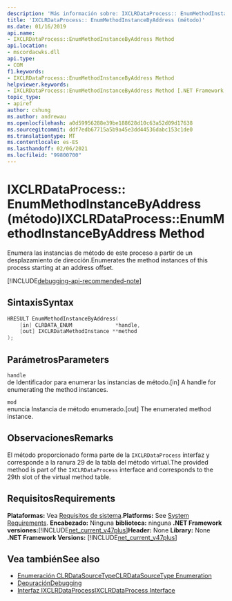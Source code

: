 ```yaml
---
description: 'Más información sobre: IXCLRDataProcess:: EnumMethodInstanceByAddress (método)'
title: 'IXCLRDataProcess:: EnumMethodInstanceByAddress (método)'
ms.date: 01/16/2019
api.name:
- IXCLRDataProcess::EnumMethodInstanceByAddress Method
api.location:
- mscordacwks.dll
api.type:
- COM
f1.keywords:
- IXCLRDataProcess::EnumMethodInstanceByAddress Method
helpviewer.keywords:
- IXCLRDataProcess::EnumMethodInstanceByAddress Method [.NET Framework debugging]
topic_type:
- apiref
author: cshung
ms.author: andrewau
ms.openlocfilehash: a0d59956288e39be188628d10c63a52d09d17638
ms.sourcegitcommit: ddf7edb67715a5b9a45e3dd44536dabc153c1de0
ms.translationtype: MT
ms.contentlocale: es-ES
ms.lasthandoff: 02/06/2021
ms.locfileid: "99800700"
---
```

# <a name="ixclrdataprocessenummethodinstancebyaddress-method"></a><span data-ttu-id="4ce5e-103">IXCLRDataProcess:: EnumMethodInstanceByAddress (método)</span><span class="sxs-lookup"><span data-stu-id="4ce5e-103">IXCLRDataProcess::EnumMethodInstanceByAddress Method</span></span>

<span data-ttu-id="4ce5e-104">Enumera las instancias de método de este proceso a partir de un desplazamiento de dirección.</span><span class="sxs-lookup"><span data-stu-id="4ce5e-104">Enumerates the method instances of this process starting at an address offset.</span></span>

[!INCLUDE[debugging-api-recommended-note](../../../../includes/debugging-api-recommended-note.md)]

## <a name="syntax"></a><span data-ttu-id="4ce5e-105">Sintaxis</span><span class="sxs-lookup"><span data-stu-id="4ce5e-105">Syntax</span></span>

```cpp
HRESULT EnumMethodInstanceByAddress(
    [in] CLRDATA_ENUM              *handle,
    [out] IXCLRDataMethodInstance **method
);
```

## <a name="parameters"></a><span data-ttu-id="4ce5e-106">Parámetros</span><span class="sxs-lookup"><span data-stu-id="4ce5e-106">Parameters</span></span>

`handle`\
<span data-ttu-id="4ce5e-107">de Identificador para enumerar las instancias de método.</span><span class="sxs-lookup"><span data-stu-id="4ce5e-107">[in] A handle for enumerating the method instances.</span></span>

`mod`\
<span data-ttu-id="4ce5e-108">enuncia Instancia de método enumerado.</span><span class="sxs-lookup"><span data-stu-id="4ce5e-108">[out] The enumerated method instance.</span></span>

## <a name="remarks"></a><span data-ttu-id="4ce5e-109">Observaciones</span><span class="sxs-lookup"><span data-stu-id="4ce5e-109">Remarks</span></span>

<span data-ttu-id="4ce5e-110">El método proporcionado forma parte de la `IXCLRDataProcess` interfaz y corresponde a la ranura 29 de la tabla del método virtual.</span><span class="sxs-lookup"><span data-stu-id="4ce5e-110">The provided method is part of the `IXCLRDataProcess` interface and corresponds to the 29th slot of the virtual method table.</span></span>

## <a name="requirements"></a><span data-ttu-id="4ce5e-111">Requisitos</span><span class="sxs-lookup"><span data-stu-id="4ce5e-111">Requirements</span></span>

<span data-ttu-id="4ce5e-112">**Plataformas:** Vea [Requisitos de sistema](../../get-started/system-requirements.md).</span><span class="sxs-lookup"><span data-stu-id="4ce5e-112">**Platforms:** See [System Requirements](../../get-started/system-requirements.md).</span></span>
<span data-ttu-id="4ce5e-113">**Encabezado:** Ninguna **biblioteca:** ninguna **.NET Framework versiones:**[!INCLUDE[net_current_v47plus](../../../../includes/net-current-v47plus.md)]</span><span class="sxs-lookup"><span data-stu-id="4ce5e-113">**Header:** None **Library:** None **.NET Framework Versions:** [!INCLUDE[net_current_v47plus](../../../../includes/net-current-v47plus.md)]</span></span>

## <a name="see-also"></a><span data-ttu-id="4ce5e-114">Vea también</span><span class="sxs-lookup"><span data-stu-id="4ce5e-114">See also</span></span>

- [<span data-ttu-id="4ce5e-115">Enumeración CLRDataSourceType</span><span class="sxs-lookup"><span data-stu-id="4ce5e-115">CLRDataSourceType Enumeration</span></span>](clrdatasourcetype-enumeration.md)
- [<span data-ttu-id="4ce5e-116">Depuración</span><span class="sxs-lookup"><span data-stu-id="4ce5e-116">Debugging</span></span>](index.md)
- [<span data-ttu-id="4ce5e-117">Interfaz IXCLRDataProcess</span><span class="sxs-lookup"><span data-stu-id="4ce5e-117">IXCLRDataProcess Interface</span></span>](ixclrdataprocess-interface.md)
